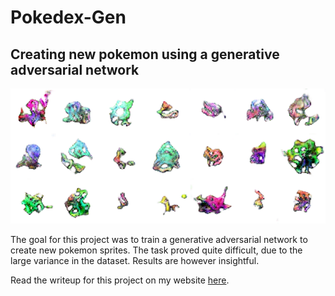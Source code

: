 
# Pokedex-Gen
## Creating new pokemon using a generative adversarial network

<img src="img/smooth_color.png">

The goal for this project was to train a generative adversarial network to create new pokemon sprites.
The task proved quite difficult, due to the large variance in the dataset. Results are however insightful.

Read the writeup for this project on my website [here](http://evgiz.net/article/2019/02/01/).







